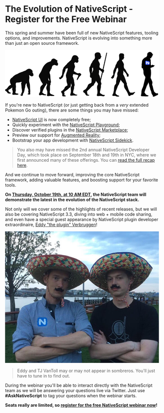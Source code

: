 # The Evolution of NativeScript - Register for the Free Webinar

This spring and summer have been full of new NativeScript features, tooling options, and improvements. NativeScript is evolving into something more than just an open source framework.

![evolution of nativescript](evolution.png)

If you're new to NativeScript (or just getting back from a *very* extended Pokemon Go outing), there are some things you may have missed:

- [NativeScript UI](https://www.nativescript.org/ui-for-nativescript) is now completely free;
- Quickly experiment with the [NativeScript Playground](https://play.nativescript.org/);
- Discover verified plugins in the [NativeScript Marketplace](http://market.nativescript.org/);
- Preview our support for [Augmented Reality](https://www.nativescript.org/blog/preview-of-augmented-reality-in-nativescript);
- Bootstrap your app development with [NativeScript Sidekick](https://www.nativescript.org/nativescript-sidekick).

> You also may have missed the 2nd annual NativeScript Developer Day, which took place on September 18th and 19th in NYC, where we first announced many of these offerings. You can [read the full recap here](https://www.nativescript.org/blog/nativescript-developer-day-2017-recap).

And we continue to move forward, improving the core NativeScript framework, adding valuable features, and boosting support for your favorite tools.

**On [Thursday, October 19th, at 10 AM EDT](https://attendee.gotowebinar.com/register/2558904791825604611), the NativeScript team will demonstrate the latest in the evolution of the NativeScript stack.**

Not only will we cover some of the highlights of recent releases, but we will also be covering NativeScript 3.3, diving into web + mobile code sharing, and even have a special guest appearance by NativeScript plugin developer extraordinaire, [Eddy "the plugin" Verbruggen](https://twitter.com/eddyverbruggen)!

![eddy and tj in sombreros](sombrero.jpg)

> Eddy and TJ VanToll may or may not appear in sombreros. You'll just have to tune in to find out.

During the webinar you'll be able to interact directly with the NativeScript team as we will be answering your questions live via Twitter. Just use **#AskNativeScript** to tag your questions when the webinar starts.

**Seats really are limited, so [register for the free NativeScript webinar now](https://attendee.gotowebinar.com/register/2558904791825604611)!**